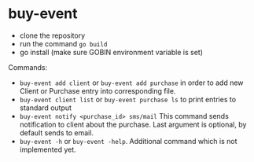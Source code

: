 # buy-event
- clone the repository
- run the command `go build`
- go install (make sure GOBIN environment variable is set)

Commands:
- `buy-event add client` or `buy-event add purchase` in order to add new Client or Purchase entry into corresponding file.
- `buy-event client list` or `buy-event purchase ls` to print entries to standard output
- `buy-event notify <purchase_id> sms/mail` This command sends notification to client about the purchase. Last argument is optional, by default sends to email.
- `buy-event -h` or `buy-event -help`. Additional command which is not implemented yet.
